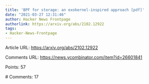 ```yaml
---
title: 'BPF for storage: an exokernel-inspired approach [pdf]'
date: "2021-03-27 12:31:46"
author: Hacker News Frontpage
authorlink: https://arxiv.org/abs/2102.12922
tags:
- Hacker-News-Frontpage
---
```


<p>Article URL: <a href="https://arxiv.org/abs/2102.12922">https://arxiv.org/abs/2102.12922</a></p>
<p>Comments URL: <a href="https://news.ycombinator.com/item?id=26601841">https://news.ycombinator.com/item?id=26601841</a></p>
<p>Points: 57</p>
<p># Comments: 17</p>
